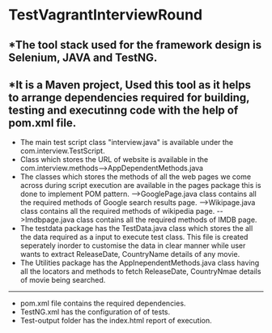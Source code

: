 # TestVagrantInterviewRound

*The tool stack used for the framework design is Selenium, JAVA and TestNG.
---------------------------------------------------------
*It is a Maven project, Used this tool as it helps to arrange dependencies required for building, testing and executinng code with the help of pom.xml file.
----------------------------------------------------------
* The main test script class "interview.java" is available under the com.interview.TestScript.
* Class which stores the URL of website is available in the com.interview.methods-->AppDependentMethods.java
* The classes which stores the methods of all the web pages we come across during script execution are available in the pages package this is done to implement POM pattern.
-->GooglePage.java class contains all the required methods of Google search results page.
-->Wikipage.java class contains all the required methods of wikipedia page.
-->Imdbpage.java class contains all the required methods of IMDB page.
* The testdata package has the TestData.java class which stores the all the data required as a input to execute test class. This file is created seperately inorder to customise the data
in clear manner while user wants to extract ReleaseDate, CountryName details of any movie.
* The Utilities package has the AppInependentMethods.java class having all the locators and methods to fetch ReleaseDate, CountryNmae details of movie being searched.
------------------------------------------------------------
* pom.xml file contains the required dependencies.
* TestNG.xml has the configuration of of tests.
* Test-output folder has the index.html report of execution.
